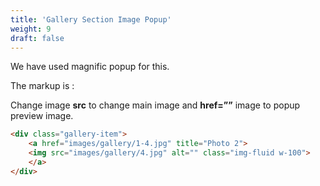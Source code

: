 ```yaml
---
title: 'Gallery Section Image Popup'
weight: 9
draft: false
---
```

We have used magnific popup for this.

The markup is :

Change image **src** to change main image and **href=””** image to popup preview image.

```html
<div class="gallery-item">
	<a href="images/gallery/1-4.jpg" title="Photo 2">
	<img src="images/gallery/4.jpg" alt="" class="img-fluid w-100">
	</a>
</div>
```